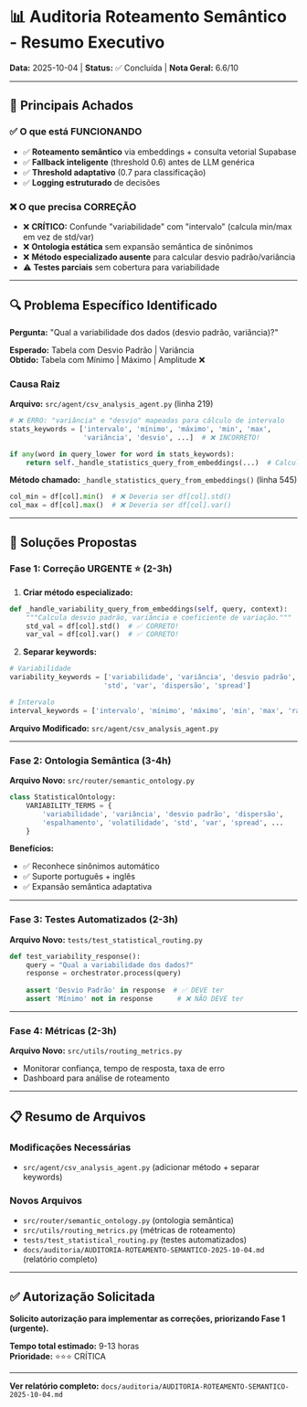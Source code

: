 # 📊 Auditoria Roteamento Semântico - Resumo Executivo

**Data:** 2025-10-04 | **Status:** ✅ Concluída | **Nota Geral:** 6.6/10

---

## 🎯 Principais Achados

### ✅ O que está FUNCIONANDO
- ✅ **Roteamento semântico** via embeddings + consulta vetorial Supabase
- ✅ **Fallback inteligente** (threshold 0.6) antes de LLM genérica
- ✅ **Threshold adaptativo** (0.7 para classificação)
- ✅ **Logging estruturado** de decisões

### ❌ O que precisa CORREÇÃO
- ❌ **CRÍTICO:** Confunde "variabilidade" com "intervalo" (calcula min/max em vez de std/var)
- ❌ **Ontologia estática** sem expansão semântica de sinônimos
- ❌ **Método especializado ausente** para calcular desvio padrão/variância
- ⚠️ **Testes parciais** sem cobertura para variabilidade

---

## 🔍 Problema Específico Identificado

**Pergunta:** "Qual a variabilidade dos dados (desvio padrão, variância)?"

**Esperado:** Tabela com Desvio Padrão | Variância  
**Obtido:** Tabela com Mínimo | Máximo | Amplitude ❌

### Causa Raiz

**Arquivo:** `src/agent/csv_analysis_agent.py` (linha 219)

```python
# ❌ ERRO: "variância" e "desvio" mapeadas para cálculo de intervalo
stats_keywords = ['intervalo', 'mínimo', 'máximo', 'min', 'max', 
                  'variância', 'desvio', ...]  # ❌ INCORRETO!

if any(word in query_lower for word in stats_keywords):
    return self._handle_statistics_query_from_embeddings(...)  # Calcula min/max!
```

**Método chamado:** `_handle_statistics_query_from_embeddings()` (linha 545)

```python
col_min = df[col].min()  # ❌ Deveria ser df[col].std()
col_max = df[col].max()  # ❌ Deveria ser df[col].var()
```

---

## 🔧 Soluções Propostas

### Fase 1: Correção URGENTE ⭐ (2-3h)

1. **Criar método especializado:**
```python
def _handle_variability_query_from_embeddings(self, query, context):
    """Calcula desvio padrão, variância e coeficiente de variação."""
    std_val = df[col].std()  # ✅ CORRETO!
    var_val = df[col].var()  # ✅ CORRETO!
```

2. **Separar keywords:**
```python
# Variabilidade
variability_keywords = ['variabilidade', 'variância', 'desvio padrão', 
                       'std', 'var', 'dispersão', 'spread']

# Intervalo
interval_keywords = ['intervalo', 'mínimo', 'máximo', 'min', 'max', 'range']
```

**Arquivo Modificado:** `src/agent/csv_analysis_agent.py`

---

### Fase 2: Ontologia Semântica (3-4h)

**Arquivo Novo:** `src/router/semantic_ontology.py`

```python
class StatisticalOntology:
    VARIABILITY_TERMS = {
        'variabilidade', 'variância', 'desvio padrão', 'dispersão',
        'espalhamento', 'volatilidade', 'std', 'var', 'spread', ...
    }
```

**Benefícios:**
- ✅ Reconhece sinônimos automático
- ✅ Suporte português + inglês
- ✅ Expansão semântica adaptativa

---

### Fase 3: Testes Automatizados (2-3h)

**Arquivo Novo:** `tests/test_statistical_routing.py`

```python
def test_variability_response():
    query = "Qual a variabilidade dos dados?"
    response = orchestrator.process(query)
    
    assert 'Desvio Padrão' in response  # ✅ DEVE ter
    assert 'Mínimo' not in response      # ❌ NÃO DEVE ter
```

---

### Fase 4: Métricas (2-3h)

**Arquivo Novo:** `src/utils/routing_metrics.py`

- Monitorar confiança, tempo de resposta, taxa de erro
- Dashboard para análise de roteamento

---

## 📋 Resumo de Arquivos

### Modificações Necessárias
- `src/agent/csv_analysis_agent.py` (adicionar método + separar keywords)

### Novos Arquivos
- `src/router/semantic_ontology.py` (ontologia semântica)
- `src/utils/routing_metrics.py` (métricas de roteamento)
- `tests/test_statistical_routing.py` (testes automatizados)
- `docs/auditoria/AUDITORIA-ROTEAMENTO-SEMANTICO-2025-10-04.md` (relatório completo)

---

## ✅ Autorização Solicitada

**Solicito autorização para implementar as correções, priorizando Fase 1 (urgente).**

**Tempo total estimado:** 9-13 horas  
**Prioridade:** ⭐⭐⭐ CRÍTICA

---

**Ver relatório completo:** `docs/auditoria/AUDITORIA-ROTEAMENTO-SEMANTICO-2025-10-04.md`
